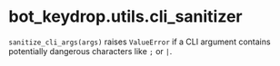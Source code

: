 # bot_keydrop.utils.cli_sanitizer

`sanitize_cli_args(args)` raises `ValueError` if a CLI argument contains potentially dangerous characters like `;` or `|`.
